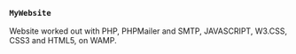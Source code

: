 ### `MyWebsite`
Website worked out with PHP, PHPMailer and SMTP, JAVASCRIPT, W3.CSS, CSS3 and HTML5, on WAMP.
